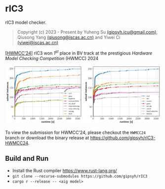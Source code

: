 # rIC3

rIC3 model checker.

> Copyright (c) 2023 - Present by Yuheng Su [(gipsyh.icu@gmail.com)](gipsyh.icu@gmail.com), Qiusong Yang [(qiusong@iscas.ac.cn)](qiusong@iscas.ac.cn) and  Yiwei Ci [(yiwei@iscas.ac.cn)](yiwei@iscas.ac.cn)

[[HWMCC'24](https://hwmcc.github.io/2024/)] rIC3 won *1<sup>st</sup>* place in BV track at the prestigious *Hardware Model Checking Competition* (HWMCC) 2024
<p align="center">
	<img width="250" height="auto" src="./images/hwmcc24_aiger.png" style="display:inline-block;">
	<img width="250" height="auto" src="./images/hwmcc24_btor2_bv.png" style="display:inline-block;">
</p>

To view the submission for HWMCC'24, please checkout the `HWMCC24` branch or download the binary release at https://github.com/gipsyh/rIC3-HWMCC24.

## Build and Run
- Install the Rust compiler https://www.rust-lang.org/
- ````git clone --recurse-submodules https://github.com/gipsyh/rIC3````
- ````cargo r --release -- <aig model>````
